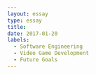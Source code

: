 ```yaml
---
layout: essay
type: essay
title: 
date: 2017-01-20
labels:
  - Software Engineering
  - Video Game Development
  - Future Goals
---
```



